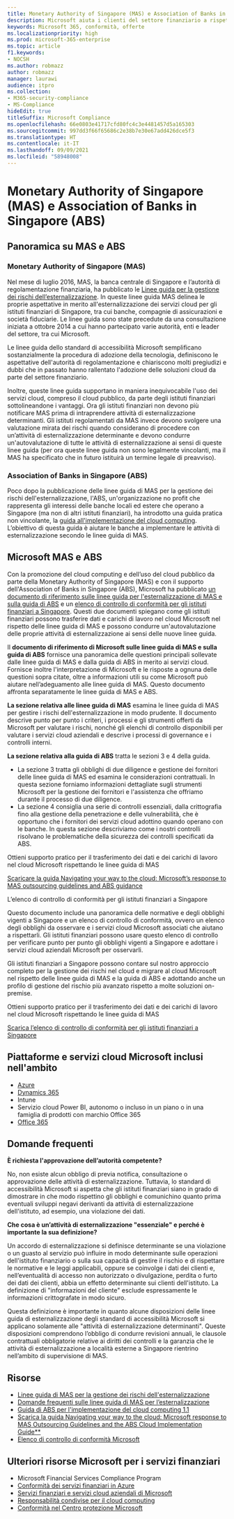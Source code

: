 ```yaml
---
title: Monetary Authority of Singapore (MAS) e Association of Banks in Singapore (ABS)
description: Microsoft aiuta i clienti del settore finanziario a rispettare gli obblighi definiti dalle linee guida per l’esternalizzazione della Monetary Authority of Singapore e ad applicare le linee guida dell'Association of Banks in Singapore.
keywords: Microsoft 365, conformità, offerte
ms.localizationpriority: high
ms.prod: microsoft-365-enterprise
ms.topic: article
f1.keywords:
- NOCSH
ms.author: robmazz
author: robmazz
manager: laurawi
audience: itpro
ms.collection:
- M365-security-compliance
- MS-Compliance
hideEdit: true
titleSuffix: Microsoft Compliance
ms.openlocfilehash: 66e0803e41717cfd80fc4c3e4481457d5a165303
ms.sourcegitcommit: 997dd3f66f65686c2e38b7e30e67add426dce5f3
ms.translationtype: HT
ms.contentlocale: it-IT
ms.lasthandoff: 09/09/2021
ms.locfileid: "58948008"
---
```

# <a name="monetary-authority-of-singapore-mas-and-association-of-banks-in-singapore-abs"></a>Monetary Authority of Singapore (MAS) e Association of Banks in Singapore (ABS)

## <a name="mas-and-abs-overview"></a>Panoramica su MAS e ABS

### <a name="monetary-authority-of-singapore-mas"></a>Monetary Authority of Singapore (MAS)

Nel mese di luglio 2016, MAS, la banca centrale di Singapore e l’autorità di regolamentazione finanziaria, ha pubblicato le [Linee guida per la gestione dei rischi dell’esternalizzazione](https://www.mas.gov.sg/~/media/MAS/Regulations%20and%20Financial%20Stability/Regulatory%20and%20Supervisory%20Framework/Risk%20Management/Outsourcing%20Guidelines_Jul%202016.pdf). In queste linee guida MAS delinea le proprie aspettative in merito all'esternalizzazione dei servizi cloud per gli istituti finanziari di Singapore, tra cui banche, compagnie di assicurazioni e società fiduciarie. Le linee guida sono state precedute da una consultazione iniziata a ottobre 2014 a cui hanno partecipato varie autorità, enti e leader del settore, tra cui Microsoft.

Le linee guida dello standard di accessibilità Microsoft semplificano sostanzialmente la procedura di adozione della tecnologia, definiscono le aspettative dell'autorità di regolamentazione e chiariscono molti pregiudizi e dubbi che in passato hanno rallentato l'adozione delle soluzioni cloud da parte del settore finanziario.

Inoltre, queste linee guida supportano in maniera inequivocabile l'uso dei servizi cloud, compreso il cloud pubblico, da parte degli istituti finanziari sottolineandone i vantaggi. Ora gli istituti finanziari non devono più notificare MAS prima di intraprendere attività di esternalizzazione determinanti. Gli istituti regolamentati da MAS invece devono svolgere una valutazione mirata dei rischi quando considerano di procedere con un’attività di esternalizzazione determinante e devono condurre un'autovalutazione di tutte le attività di esternalizzazione ai sensi di queste linee guida (per ora queste linee guida non sono legalmente vincolanti, ma il MAS ha specificato che in futuro istituirà un termine legale di preavviso). 

### <a name="association-of-banks-in-singapore-abs"></a>Association of Banks in Singapore (ABS)

Poco dopo la pubblicazione delle linee guida di MAS per la gestione dei rischi dell'esternalizzazione, l'ABS, un'organizzazione no profit che rappresenta gli interessi delle banche locali ed estere che operano a Singapore (ma non di altri istituti finanziari), ha introdotto una guida pratica non vincolante, la [guida all'implementazione del cloud computing](https://abs.org.sg/docs/library/abs-cloud-computing-implementation-guide.pdf). L’obiettivo di questa guida è aiutare le banche a implementare le attività di esternalizzazione secondo le linee guida di MAS.

## <a name="microsoft-mas-and-abs"></a>Microsoft MAS e ABS

Con la promozione del cloud computing e dell’uso del cloud pubblico da parte della Monetary Authority of Singapore (MAS) e con il supporto dell'Association of Banks in Singapore (ABS), Microsoft ha pubblicato [un documento di riferimento sulle linee guida per l'esternalizzazione di MAS e sulla guida di ABS](https://download.microsoft.com/download/3/E/8/3E80AACD-86A0-478E-BF94-DDBDA5B2E8AF/Navigating%20a%20Path%20to%20the%20Cloud%20-%20Singapore.pdf) e un [elenco di controllo di conformità per gli istituti finanziari a Singapore](https://go.microsoft.com/fwlink/p/?linkid=2098993). Questi due documenti spiegano come gli istituti finanziari possono trasferire dati e carichi di lavoro nel cloud Microsoft nel rispetto delle linee guida di MAS e possono condurre un'autovalutazione delle proprie attività di esternalizzazione ai sensi delle nuove linee guida.

Il **documento di riferimento di Microsoft sulle linee guida di MAS e sulla guida di ABS** fornisce una panoramica delle questioni principali sollevate dalle linee guida di MAS e dalla guida di ABS in merito ai servizi cloud. Fornisce inoltre l'interpretazione di Microsoft e le risposte a ognuna delle questioni sopra citate, oltre a informazioni utili su come Microsoft può aiutare nell’adeguamento alle linee guida di MAS. Questo documento affronta separatamente le linee guida di MAS e ABS.

**La sezione relativa alle linee guida di MAS** esamina le linee guida di MAS per gestire i rischi dell'esternalizzazione in modo prudente. Il documento descrive punto per punto i criteri, i processi e gli strumenti offerti da Microsoft per valutare i rischi, nonché gli elenchi di controllo disponibili per valutare i servizi cloud aziendali e descrive i processi di governance e i controlli interni.

**La sezione relativa alla guida di ABS** tratta le sezioni 3 e 4 della guida.

- La sezione 3 tratta gli obblighi di due diligence e gestione dei fornitori delle linee guida di MAS ed esamina le considerazioni contrattuali. In questa sezione forniamo informazioni dettagliate sugli strumenti Microsoft per la gestione dei fornitori e l'assistenza che offriamo durante il processo di due diligence.
- La sezione 4 consiglia una serie di controlli essenziali, dalla crittografia fino alla gestione della penetrazione e delle vulnerabilità, che è opportuno che i fornitori dei servizi cloud adottino quando operano con le banche. In questa sezione descriviamo come i nostri controlli risolvano le problematiche della sicurezza dei controlli specificati da ABS.

Ottieni supporto pratico per il trasferimento dei dati e dei carichi di lavoro nel cloud Microsoft rispettando le linee guida di MAS

[Scaricare la guida Navigating your way to the cloud: Microsoft’s response to MAS outsourcing guidelines and ABS guidance](https://download.microsoft.com/download/3/E/8/3E80AACD-86A0-478E-BF94-DDBDA5B2E8AF/Navigating%20a%20Path%20to%20the%20Cloud%20-%20Singapore.pdf)

L’elenco di controllo di conformità per gli istituti finanziari a Singapore

Questo documento include una panoramica delle normative e degli obblighi vigenti a Singapore e un elenco di controllo di conformità, ovvero un elenco degli obblighi da osservare e i servizi cloud Microsoft associati che aiutano a rispettarli. Gli istituti finanziari possono usare questo elenco di controllo per verificare punto per punto gli obblighi vigenti a Singapore e adottare i servizi cloud aziendali Microsoft per osservarli.

Gli istituti finanziari a Singapore possono contare sul nostro approccio completo per la gestione dei rischi nel cloud e migrare al cloud Microsoft nel rispetto delle linee guida di MAS e la guida di ABS e adottando anche un profilo di gestione del rischio più avanzato rispetto a molte soluzioni on-premise. 

Ottieni supporto pratico per il trasferimento dei dati e dei carichi di lavoro nel cloud Microsoft rispettando le linee guida di MAS

[Scarica l’elenco di controllo di conformità per gli istituti finanziari a Singapore](https://servicetrust.microsoft.com/ViewPage/TrustDocuments?command=Download&downloadType=Document&downloadId=37557722-d5ed-419b-9365-2762982bacbf&docTab=6d000410-c9e9-11e7-9a91-892aae8839ad_Compliance_Guides)

## <a name="microsoft-in-scope-cloud-platforms--services"></a>Piattaforme e servizi cloud Microsoft inclusi nell'ambito

- [Azure](https://aka.ms/AzureCompliance)
- [Dynamics 365](https://aka.ms/d365-compliance-list)
- Intune
- Servizio cloud Power BI, autonomo o incluso in un piano o in una famiglia di prodotti con marchio Office 365
- [Office 365](https://aka.ms/o365-compliance-framework)

## <a name="frequently-asked-questions"></a>Domande frequenti

**È richiesta l'approvazione dell’autorità competente?**

No, non esiste alcun obbligo di previa notifica, consultazione o approvazione delle attività di esternalizzazione. Tuttavia, lo standard di accessibilità Microsoft si aspetta che gli istituti finanziari siano in grado di dimostrare in che modo rispettino gli obblighi e comunichino quanto prima eventuali sviluppi negavi derivanti da attività di esternalizzazione dell'istituto, ad esempio, una violazione dei dati.

**Che cosa è un’attività di esternalizzazione "essenziale" e perché è importante la sua definizione?**

Un accordo di esternalizzazione si definisce determinante se una violazione o un guasto al servizio può influire in modo determinante sulle operazioni dell'istituto finanziario o sulla sua capacità di gestire il rischio e di rispettare le normative e le leggi applicabili, oppure se coinvolge i dati dei clienti e, nell’eventualità di accesso non autorizzato o divulgazione, perdita o furto dei dati dei clienti, abbia un effetto determinante sui clienti dell'istituto. La definizione di "informazioni del cliente" esclude espressamente le informazioni crittografate in modo sicuro.

Questa definizione è importante in quanto alcune disposizioni delle linee guida di esternalizzazione degli standard di accessibilità Microsoft si applicano solamente alle "attività di esternalizzazione determinanti". Queste disposizioni comprendono l’obbligo di condurre revisioni annuali, le clausole contrattuali obbligatorie relative ai diritti dei controlli e la garanzia che le attività di esternalizzazione a località esterne a Singapore rientrino nell’ambito di supervisione di MAS.

## <a name="resources"></a>Risorse

- [Linee guida di MAS per la gestione dei rischi dell'esternalizzazione](https://www.mas.gov.sg/~/media/MAS/Regulations%20and%20Financial%20Stability/Regulatory%20and%20Supervisory%20Framework/Risk%20Management/Outsourcing%20Guidelines_Jul%202016.pdf)
- [Domande frequenti sulle linee guida di MAS per l’esternalizzazione](https://www.mas.gov.sg/~/media/MAS/Regulations%20and%20Financial%20Stability/Regulatory%20and%20Supervisory%20Framework/Risk%20Management/Outsourcing%20Guidelines%20Jul%202016_FAQ.pdf)
- [Guida di ABS per l'implementazione del cloud computing 1.1](https://abs.org.sg/docs/library/abs-cloud-computing-implementation-guide.pdf)
- [Scarica la guida Navigating your way to the cloud: Microsoft response to MAS Outsourcing Guidelines and the ABS Cloud Implementation Guide**](https://download.microsoft.com/download/3/E/8/3E80AACD-86A0-478E-BF94-DDBDA5B2E8AF/Navigating%20a%20Path%20to%20the%20Cloud%20-%20Singapore.pdf)
- [Elenco di controllo di conformità Microsoft](https://servicetrust.microsoft.com/ViewPage/TrustDocuments?command=Download&downloadType=Document&downloadId=37557722-d5ed-419b-9365-2762982bacbf&docTab=6d000410-c9e9-11e7-9a91-892aae8839ad_Compliance_Guides)

## <a name="other-microsoft-resources-for-financial-services"></a>Ulteriori risorse Microsoft per i servizi finanziari

- Microsoft Financial Services Compliance Program
- [Conformità dei servizi finanziari in Azure](https://azure.microsoft.com/resources/videos/azurecon-2015-financial-services-compliance-in-azure/)
- [Servizi finanziari e servizi cloud aziendali di Microsoft](https://www.microsoft.com/trustcenter/cloudservices/financialservices)
- [Responsabilità condivise per il cloud computing](https://aka.ms/sharedresponsibility)
- [Conformità nel Centro protezione Microsoft](https://www.microsoft.com/trust-center/compliance/compliance-overview)
